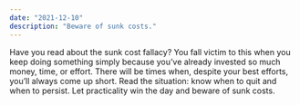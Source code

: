 ```yaml
---
date: "2021-12-10"
description: "Beware of sunk costs."
---
```


Have you read about the sunk cost fallacy? You fall victim to this when you keep doing something simply because you’ve already invested so much money, time, or effort. There will be times when, despite your best efforts, you’ll always come up short. Read the situation: know when to quit and when to persist. Let practicality win the day and beware of sunk costs.

